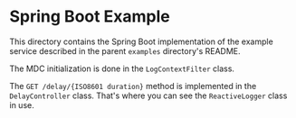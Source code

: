 # Spring Boot Example

This directory contains the Spring Boot implementation of the example service described in the parent `examples` directory's README.

The MDC initialization is done in the `LogContextFilter` class.

The `GET /delay/{ISO8601 duration}` method is implemented in the `DelayController` class.
That's where you can see the `ReactiveLogger` class in use.
